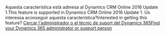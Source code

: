 <span data-ttu-id="f2250-101">Aquesta característica està admesa al Dynamics CRM Online 2016 Update 1.</span><span class="sxs-lookup"><span data-stu-id="f2250-101">This feature is supported in Dynamics CRM Online 2016 Update 1.</span></span> <span data-ttu-id="f2250-102">Us interessa aconseguir aquesta característica?</span><span class="sxs-lookup"><span data-stu-id="f2250-102">Interested in getting this feature?</span></span> [<span data-ttu-id="f2250-103">Cercar l'administrador o el tècnic de suport del Dynamics 365</span><span class="sxs-lookup"><span data-stu-id="f2250-103">Find your Dynamics 365 administrator or support person</span></span>](../basics/find-administrator-support.md)
